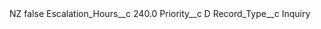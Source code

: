<?xml version="1.0" encoding="UTF-8"?>
<CustomMetadata xmlns="http://soap.sforce.com/2006/04/metadata" xmlns:xsi="http://www.w3.org/2001/XMLSchema-instance" xmlns:xsd="http://www.w3.org/2001/XMLSchema">
    <label>NZ</label>
    <protected>false</protected>
    <values>
        <field>Escalation_Hours__c</field>
        <value xsi:type="xsd:double">240.0</value>
    </values>
    <values>
        <field>Priority__c</field>
        <value xsi:type="xsd:string">D</value>
    </values>
    <values>
        <field>Record_Type__c</field>
        <value xsi:type="xsd:string">Inquiry</value>
    </values>
</CustomMetadata>
